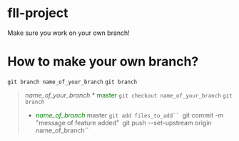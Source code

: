 # fll-project

Make sure you work on your own branch!

# How to make your own branch?

```git branch name_of_your_branch```
```git branch```
>  *name_of_your_branch*
> *<span style="color: green"> master</span>
```git checkout name_of_your_branch```
```git branch```
> * <span style="color:green">*name_of_branch*</span>
>  master
```git add files_to_add``
```git commit -m "message of feature added"```
```git push --set-upstream origin name_of_branch``